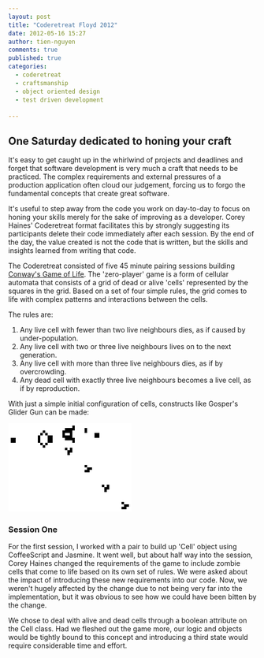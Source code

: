 ```yaml
---
layout: post
title: "Coderetreat Floyd 2012"
date: 2012-05-16 15:27
author: tien-nguyen
comments: true
published: true
categories:
  - coderetreat
  - craftsmanship
  - object oriented design
  - test driven development

---
```


## One Saturday dedicated to honing your craft

It's easy to get caught up in the whirlwind of projects and deadlines and forget that software development is very much a craft that needs to be practiced. The complex requirements and external pressures of a production application often cloud our judgement, forcing us to forgo the fundamental concepts that create great software. 

It's useful to step away from the code you work on day-to-day to focus on honing your skills merely for the sake of improving as a developer. Corey Haines' Coderetreat format facilitates this by strongly suggesting its participants delete their code immediately after each session. By the end of the day, the value created is not the code that is written, but the skills and insights learned from writing that code.

The Coderetreat consisted of five 45 minute pairing sessions building [Conway's Game of Life](http://en.wikipedia.org/wiki/Conway's_Game_of_Life). The 'zero-player' game is a form of cellular automata that consists of a grid of dead or alive 'cells' represented by the squares in the grid. Based on a set of four simple rules, the grid comes to life with complex patterns and interactions between the cells.

The rules are:

1. Any live cell with fewer than two live neighbours dies, as if caused by under-population.
2. Any live cell with two or three live neighbours lives on to the next generation.
3. Any live cell with more than three live neighbours dies, as if by overcrowding.
4. Any dead cell with exactly three live neighbours becomes a live cell, as if by reproduction.

With just a simple initial configuration of cells, constructs like Gosper's Glider Gun can be made:

![Gosper's Glider Gun](/images/gospers_glider_gun.gif)

### Session One

For the first session, I worked with a pair to build up 'Cell' object using CoffeeScript and Jasmine. It went well, but about half way into the session, Corey Haines changed the requirements of the game to include zombie cells that come to life based on its own set of rules. We were asked about the impact of introducing these new requirements into our code. Now, we weren't hugely affected by the change due to not being very far into the implementation, but it was obvious to see how we could have been bitten by the change. 

We chose to deal with alive and dead cells through a boolean attribute on the Cell class. Had we fleshed out the game more, our logic and objects would be tightly bound to this concept and introducing a third state would require considerable time and effort.
